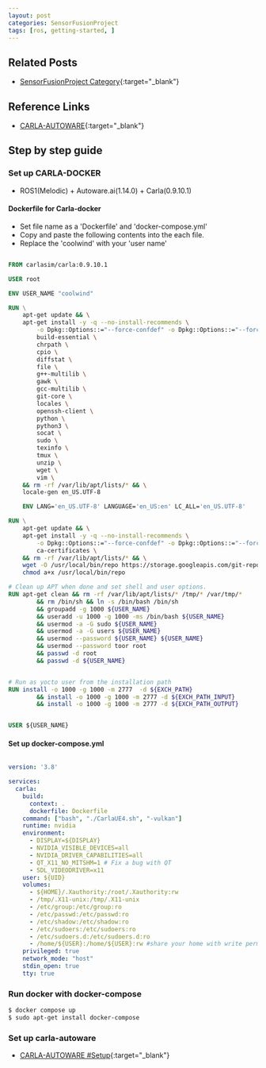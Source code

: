 ```yaml
---
layout: post
categories: SensorFusionProject
tags: [ros, getting-started, ]
---
```


## Related Posts

- [SensorFusionProject Category](<https://coolwindjo.github.io/categories.html#h-SensorFusionProject>){:target="_blank"} 

## Reference Links

- [CARLA-AUTOWARE](<https://github.com/carla-simulator/carla-autoware>){:target="_blank"} 

## Step by step guide

### Set up CARLA-DOCKER

- ROS1(Melodic) + Autoware.ai(1.14.0) + Carla(0.9.10.1)

#### Dockerfile for Carla-docker

- Set file name as a 'Dockerfile' and 'docker-compose.yml'
- Copy and paste the following contents into the each file.
- Replace the 'coolwind' with your 'user name' 

```Dockerfile

FROM carlasim/carla:0.9.10.1

USER root

ENV USER_NAME "coolwind"

RUN \
    apt-get update && \
    apt-get install -y -q --no-install-recommends \
        -o Dpkg::Options::="--force-confdef" -o Dpkg::Options::="--force-confold" \
        build-essential \
        chrpath \
        cpio \
        diffstat \
        file \
        g++-multilib \
        gawk \
        gcc-multilib \
        git-core \
        locales \
        openssh-client \
        python \
        python3 \
        socat \
        sudo \
        texinfo \
        tmux \
        unzip \
        wget \
        vim \
    && rm -rf /var/lib/apt/lists/* && \
    locale-gen en_US.UTF-8

    ENV LANG='en_US.UTF-8' LANGUAGE='en_US:en' LC_ALL='en_US.UTF-8'

RUN \
    apt-get update && \
    apt-get install -y -q --no-install-recommends \
        -o Dpkg::Options::="--force-confdef" -o Dpkg::Options::="--force-confold" \
        ca-certificates \
    && rm -rf /var/lib/apt/lists/* && \
    wget -O /usr/local/bin/repo https://storage.googleapis.com/git-repo-downloads/repo && \
    chmod a+x /usr/local/bin/repo

# Clean up APT when done and set shell and user options.
RUN apt-get clean && rm -rf /var/lib/apt/lists/* /tmp/* /var/tmp/*          \
        && rm /bin/sh && ln -s /bin/bash /bin/sh                            \
        && groupadd -g 1000 ${USER_NAME}                                    \
        && useradd -u 1000 -g 1000 -ms /bin/bash ${USER_NAME}               \
        && usermod -a -G sudo ${USER_NAME}                                  \
        && usermod -a -G users ${USER_NAME}                                 \
        && usermod --password ${USER_NAME} ${USER_NAME}                     \
        && usermod --password toor root                                     \
        && passwd -d root                                                   \
        && passwd -d ${USER_NAME}


# Run as yocto user from the installation path
RUN install -o 1000 -g 1000 -m 2777  -d ${EXCH_PATH}                        \
        && install -o 1000 -g 1000 -m 2777 -d ${EXCH_PATH_INPUT}            \
        && install -o 1000 -g 1000 -m 2777 -d ${EXCH_PATH_OUTPUT}


USER ${USER_NAME}

```

#### Set up docker-compose.yml

```docker-compose.yml

version: '3.8'

services:
  carla:
    build:
      context: .
      dockerfile: Dockerfile
    command: ["bash", "./CarlaUE4.sh", "-vulkan"]
    runtime: nvidia
    environment:
      - DISPLAY=${DISPLAY}
      - NVIDIA_VISIBLE_DEVICES=all
      - NVIDIA_DRIVER_CAPABILITIES=all
      - QT_X11_NO_MITSHM=1 # Fix a bug with QT
      - SDL_VIDEODRIVER=x11
    user: ${UID}
    volumes:
      - ${HOME}/.Xauthority:/root/.Xauthority:rw
      - /tmp/.X11-unix:/tmp/.X11-unix
      - /etc/group:/etc/group:ro
      - /etc/passwd:/etc/passwd:ro
      - /etc/shadow:/etc/shadow:ro
      - /etc/sudoers:/etc/sudoers:ro
      - /etc/sudoers.d:/etc/sudoers.d:ro
      - /home/${USER}:/home/${USER}:rw #share your home with write permissions
    privileged: true
    network_mode: "host"
    stdin_open: true
    tty: true

```

### Run docker with docker-compose

```bash
$ docker compose up
$ sudo apt-get install docker-compose
```

### Set up carla-autoware

- [CARLA-AUTOWARE #Setup](<https://github.com/carla-simulator/carla-autoware#setup>){:target="_blank"} 
